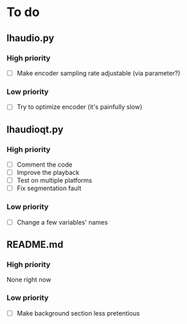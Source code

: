 # To do

## lhaudio.py

### High priority
- [ ] Make encoder sampling rate adjustable (via parameter?)

### Low priority
- [ ] Try to optimize encoder (it's painfully slow)

## lhaudioqt.py

### High priority
- [ ] Comment the code 
- [ ] Improve the playback 
- [ ] Test on multiple platforms
- [ ] Fix segmentation fault

### Low priority
- [ ] Change a few variables' names

## README.md

### High priority
None right now

### Low priority
- [ ] Make background section less pretentious

